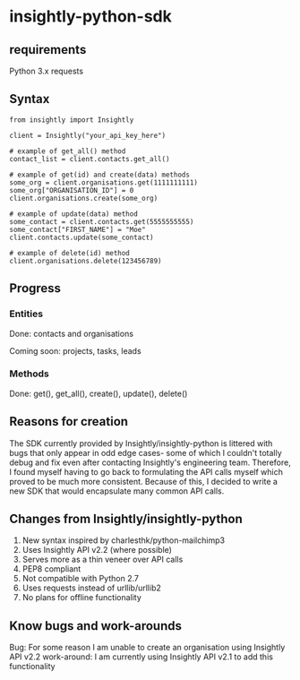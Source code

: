 # insightly-python-sdk

## requirements
  Python 3.x
  requests

## Syntax
    from insightly import Insightly
    
    client = Insightly("your_api_key_here")
    
    # example of get_all() method
    contact_list = client.contacts.get_all()
    
    # example of get(id) and create(data) methods
    some_org = client.organisations.get(1111111111)
    some_org["ORGANISATION_ID"] = 0
    client.organisations.create(some_org)
    
    # example of update(data) method
    some_contact = client.contacts.get(5555555555)
    some_contact["FIRST_NAME"] = "Moe"
    client.contacts.update(some_contact)
    
    # example of delete(id) method
    client.organisations.delete(123456789)
 
## Progress

### Entities
Done: contacts and organisations

Coming soon: projects, tasks, leads

### Methods
Done: get(), get_all(), create(), update(), delete()
 
## Reasons for creation
The SDK currently provided by Insightly/insightly-python is littered with bugs that only appear in odd edge cases- some of which I couldn't totally debug and fix even after contacting Insightly's engineering team. Therefore, I found myself having to go back to formulating the API calls myself which proved to be much more consistent. Because of this, I decided to write a new SDK that would encapsulate many common API calls.

## Changes from Insightly/insightly-python
1. New syntax inspired by charlesthk/python-mailchimp3
2. Uses Insightly API v2.2 (where possible)
3. Serves more as a thin veneer over API calls
3. PEP8 compliant
4. Not compatible with Python 2.7
5. Uses requests instead of urllib/urllib2
6. No plans for offline functionality

## Know bugs and work-arounds
Bug: For some reason I am unable to create an organisation using Insightly API v2.2
work-around: I am currently using Insightly API v2.1 to add this functionality



